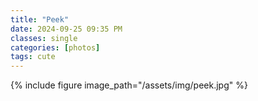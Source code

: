 ```yaml
---
title: "Peek"
date: 2024-09-25 09:35 PM
classes: single
categories: [photos]
tags: cute
---
```

{% include figure image_path="/assets/img/peek.jpg" %}
